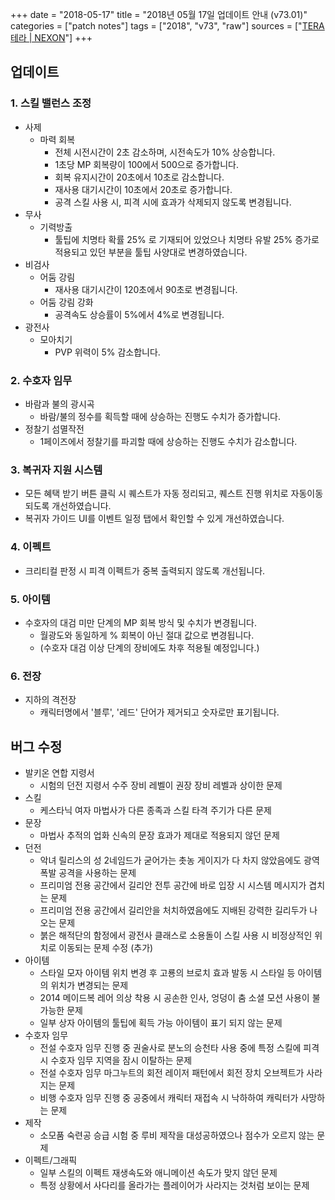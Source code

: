 +++
date = "2018-05-17"
title = "2018년 05월 17일 업데이트 안내 (v73.01)"
categories = ["patch notes"]
tags = ["2018", "v73", "raw"]
sources = ["[TERA 테라 | NEXON](http://tera.nexon.com/news/update/view.aspx?n4articlesn=333)"]
+++

## 업데이트

### **1.** 스킬 밸런스 조정
- 사제
  - 마력 회복
    - 전체 시전시간이 2초 감소하며, 시전속도가 10% 상승합니다.
    - 1초당 MP 회복량이 100에서 500으로 증가합니다.
    - 회복 유지시간이 20초에서 10초로 감소합니다.
    - 재사용 대기시간이 10초에서 20초로 증가합니다.
    - 공격 스킬 사용 시, 피격 시에 효과가 삭제되지 않도록 변경됩니다.
- 무사
  - 기력방출
    - 툴팁에 치명타 확률 25% 로 기재되어 있었으나 치명타 유발 25% 증가로 적용되고 있던 부분을 툴팁 사양대로 변경하였습니다.
- 비검사
  - 어둠 강림
    - 재사용 대기시간이 120초에서 90초로 변경됩니다.
  - 어둠 강림 강화
    - 공격속도 상승률이 5%에서 4%로 변경됩니다.
- 광전사
  - 모아치기
    - PVP 위력이 5% 감소합니다.

### **2.** 수호자 임무
- 바람과 불의 광시곡
  - 바람/불의 정수를 획득할 때에 상승하는 진행도 수치가 증가합니다.
- 정찰기 섬멸작전
  - 1페이즈에서 정찰기를 파괴할 때에 상승하는 진행도 수치가 감소합니다.

### **3.** 복귀자 지원 시스템
- 모든 혜택 받기 버튼 클릭 시 퀘스트가 자동 정리되고, 퀘스트 진행 위치로 자동이동 되도록 개선하였습니다.
- 복귀자 가이드 UI를 이벤트 일정 탭에서 확인할 수 있게 개선하였습니다.

### **4.** 이펙트
- 크리티컬 판정 시 피격 이펙트가 중복 출력되지 않도록 개선됩니다.

### **5.** 아이템
- 수호자의 대검 미만 단계의 MP 회복 방식 및 수치가 변경됩니다.
  - 월광도와 동일하게 % 회복이 아닌 절대 값으로 변경됩니다. 
  - (수호자 대검 이상 단계의 장비에도 차후 적용될 예정입니다.)

### **6.** 전장
- 지하의 격전장
  - 캐릭터명에서 '블루', '레드' 단어가 제거되고 숫자로만 표기됩니다.

## 버그 수정

- 발키온 연합 지령서
  - 시험의 던전 지령서 수주 장비 레벨이 권장 장비 레벨과 상이한 문제
- 스킬
  - 케스타닉 여자 마법사가 다른 종족과 스킬 타격 주기가 다른 문제
- 문장
  - 마법사 추적의 업화 신속의 문장 효과가 제대로 적용되지 않던 문제
- 던전
  - 악녀 릴리스의 성 2네임드가 굳어가는 촛농 게이지가 다 차지 않았음에도 광역 폭발 공격을 사용하는 문제
  - 프리미엄 전용 공간에서 길리안 전투 공간에 바로 입장 시 시스템 메시지가 겹치는 문제
  - 프리미엄 전용 공간에서 길리안을 처치하였음에도 지배된 강력한 길리두가 나오는 문제
  - 붉은 해적단의 함정에서 광전사 클래스로 소용돌이 스킬 사용 시 비정상적인 위치로 이동되는 문제 수정 (추가)
- 아이템
  - 스타일 모자 아이템 위치 변경 후 고룡의 브로치 효과 발동 시 스타일 등 아이템의 위치가 변경되는 문제
  - 2014 메이드복 레어 의상 착용 시 공손한 인사, 엉덩이 춤 소셜 모션 사용이 불가능한 문제
  - 일부 상자 아이템의 툴팁에 획득 가능 아이템이 표기 되지 않는 문제
- 수호자 임무
  - 전설 수호자 임무 진행 중 권술사로 분노의 승천타 사용 중에 특정 스킬에 피격 시 수호자 임무 지역을 잠시 이탈하는 문제
  - 전설 수호자 임무 마그누트의 회전 레이저 패턴에서 회전 장치 오브젝트가 사라지는 문제
  - 비행 수호자 임무 진행 중 공중에서 캐릭터 재접속 시 낙하하여 캐릭터가 사망하는 문제
- 제작
  - 소모품 숙련공 승급 시험 중 루비 제작을 대성공하였으나 점수가 오르지 않는 문제
- 이펙트/그래픽
  - 일부 스킬의 이펙트 재생속도와 애니메이션 속도가 맞지 않던 문제
  - 특정 상황에서 사다리를 올라가는 플레이어가 사라지는 것처럼 보이는 문제
